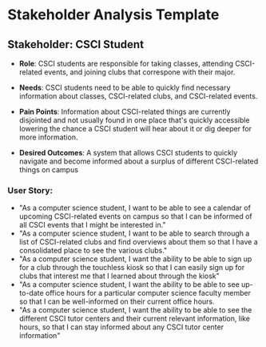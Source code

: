 # Stakeholder Analysis Template

## Stakeholder: CSCI Student
- **Role**: CSCI students are responsible for taking classes, attending CSCI-related
events, and joining clubs that correspone with their major.

- **Needs**: CSCI students need to be able to quickly find necessary 
information about classes, CSCI-related clubs, and CSCI-related events.

- **Pain Points**: Information about CSCI-related things are currently disjointed
and not usually found in one place that's quickly accessible lowering the chance
a CSCI student will hear about it or dig deeper for more information.

- **Desired Outcomes**: A system that allows CSCI students to quickly navigate 
and become informed about a surplus of different CSCI-related things on campus

### User Story:
* "As a computer science student, I want to be able to see a calendar of upcoming
CSCI-related events on campus so that I can be informed of all CSCI events that
I might be interested in."
* "As a computer science student, I want to be able to search through a list of
CSCI-related clubs and find overviews about them so that I have a consolidated
place to see the various clubs."
* "As a computer science student, I want the ability to be able to sign up for a
club through the touchless kiosk so that I can easily sign up for clubs that interest
me that I learned about through the kiosk"
* "As a computer science student, I want the ability to be able to see up-to-date
office hours for a particular computer science faculty member so that I can be
well-informed on their current office hours.
* "As a computer science student, I want the ability to be able to see the different
CSCI tutor centers and their current relevant information, like hours, so that 
I can stay informed about any CSCI tutor center information"

